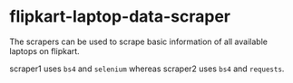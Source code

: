 # flipkart-laptop-data-scraper

The scrapers can be used to scrape basic information of all available laptops on flipkart.

scraper1 uses ```bs4``` and ```selenium``` whereas scraper2 uses ```bs4``` and ```requests```.

